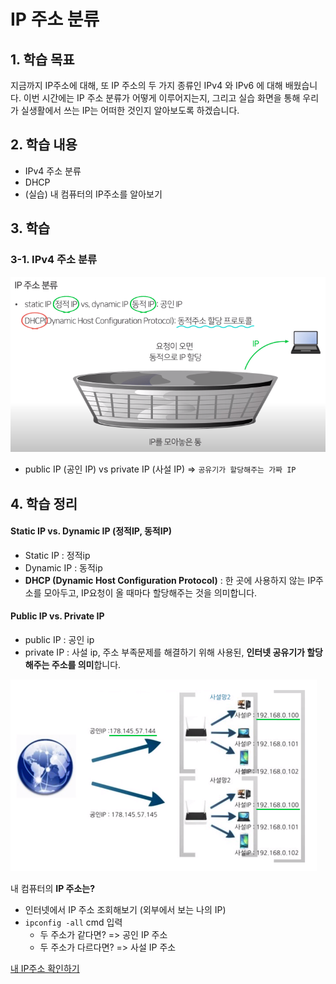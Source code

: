 # IP 주소 분류



## 1. 학습 목표

지금까지 IP주소에 대해, 또 IP 주소의 두 가지 종류인 IPv4 와 IPv6 에 대해 배웠습니다.
이번 시간에는 IP 주소 분류가 어떻게 이루어지는지,
그리고 실습 화면을 통해 우리가 실생활에서 쓰는 IP는 어떠한 것인지 알아보도록 하겠습니다.



## 2. 학습 내용

- IPv4 주소 분류
- DHCP
- (실습) 내 컴퓨터의 IP주소를 알아보기



## 3. 학습

### 3-1. IPv4 주소 분류

![image-20200818121819109](images/image-20200818121819109.png)



- public IP (공인 IP) vs private IP (사설 IP) => `공유기가 할당해주는 가짜 IP`





## 4. 학습 정리

#### Static IP vs. Dynamic IP (정적IP, 동적IP)

- Static IP : 정적ip
- Dynamic IP : 동적ip
- **DHCP (Dynamic Host Configuration Protocol)** : 한 곳에 사용하지 않는 IP주소를 모아두고, IP요청이 올 때마다 할당해주는 것을 의미합니다.



#### Public IP vs. Private IP

- public IP : 공인 ip
- private IP : 사설 ip, 주소 부족문제를 해결하기 위해 사용된, **인터넷 공유기가 할당해주는 주소를 의미**합니다.

![image-20200818122805240](images/image-20200818122805240.png)

 내 컴퓨터의 **IP 주소는?**

- 인터넷에서 IP 주소 조회해보기 (외부에서 보는 나의 IP)
- `ipconfig -all` cmd 입력
  - 두 주소가 같다면? => 공인 IP 주소
  - 두 주소가 다르다면? => 사설 IP 주소



[내 IP주소 확인하기](https://findip.kr/)

